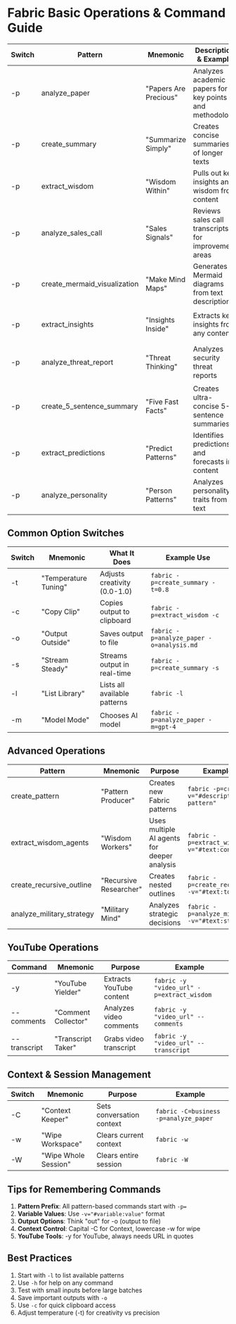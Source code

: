 # Fabric Basic Operations & Command Guide

| Switch | Pattern | Mnemonic | Description & Example | Real-World Use Case |
|--------|---------|----------|----------------------|---------------------|
| -p | analyze_paper | "Papers Are Precious" | Analyzes academic papers for key points and methodology | `fabric -p=analyze_paper -v="#text:paste_paper_here"` <br> Researchers reviewing multiple papers quickly |
| -p | create_summary | "Summarize Simply" | Creates concise summaries of longer texts | `fabric -p=create_summary -v="#text:long_text"` <br> Executives reviewing long reports |
| -p | extract_wisdom | "Wisdom Within" | Pulls out key insights and wisdom from content | `fabric -p=extract_wisdom -v="#text:content"` <br> Content creators distilling key points |
| -p | analyze_sales_call | "Sales Signals" | Reviews sales call transcripts for improvement areas | `fabric -p=analyze_sales_call -v="#text:transcript"` <br> Sales teams improving techniques |
| -p | create_mermaid_visualization | "Make Mind Maps" | Generates Mermaid diagrams from text descriptions | `fabric -p=create_mermaid_visualization -v="#text:process"` <br> Developers documenting workflows |
| -p | extract_insights | "Insights Inside" | Extracts key insights from any content | `fabric -p=extract_insights -v="#text:content"` <br> Analysts reviewing market reports |
| -p | analyze_threat_report | "Threat Thinking" | Analyzes security threat reports | `fabric -p=analyze_threat_report -v="#text:report"` <br> Security teams assessing threats |
| -p | create_5_sentence_summary | "Five Fast Facts" | Creates ultra-concise 5-sentence summaries | `fabric -p=create_5_sentence_summary -v="#text:content"` <br> Quick briefings for busy teams |
| -p | extract_predictions | "Predict Patterns" | Identifies predictions and forecasts in content | `fabric -p=extract_predictions -v="#text:content"` <br> Strategic planning teams |
| -p | analyze_personality | "Person Patterns" | Analyzes personality traits from text | `fabric -p=analyze_personality -v="#text:content"` <br> HR teams reviewing applications |

## Common Option Switches

| Switch | Mnemonic | What It Does | Example Use |
|--------|----------|--------------|-------------|
| -t | "Temperature Tuning" | Adjusts creativity (0.0-1.0) | `fabric -p=create_summary -t=0.8` |
| -c | "Copy Clip" | Copies output to clipboard | `fabric -p=extract_wisdom -c` |
| -o | "Output Outside" | Saves output to file | `fabric -p=analyze_paper -o=analysis.md` |
| -s | "Stream Steady" | Streams output in real-time | `fabric -p=create_summary -s` |
| -l | "List Library" | Lists all available patterns | `fabric -l` |
| -m | "Model Mode" | Chooses AI model | `fabric -p=analyze_paper -m=gpt-4` |

## Advanced Operations

| Pattern | Mnemonic | Purpose | Example Command |
|---------|----------|---------|-----------------|
| create_pattern | "Pattern Producer" | Creates new Fabric patterns | `fabric -p=create_pattern -v="#description:new pattern"` |
| extract_wisdom_agents | "Wisdom Workers" | Uses multiple AI agents for deeper analysis | `fabric -p=extract_wisdom_agents -v="#text:content"` |
| create_recursive_outline | "Recursive Researcher" | Creates nested outlines | `fabric -p=create_recursive_outline -v="#text:topic"` |
| analyze_military_strategy | "Military Mind" | Analyzes strategic decisions | `fabric -p=analyze_military_strategy -v="#text:strategy"` |

## YouTube Operations

| Command | Mnemonic | Purpose | Example |
|---------|----------|---------|---------|
| -y | "YouTube Yielder" | Extracts YouTube content | `fabric -y "video_url" -p=extract_wisdom` |
| --comments | "Comment Collector" | Analyzes video comments | `fabric -y "video_url" --comments` |
| --transcript | "Transcript Taker" | Grabs video transcript | `fabric -y "video_url" --transcript` |

## Context & Session Management

| Switch | Mnemonic | Purpose | Example |
|--------|----------|---------|---------|
| -C | "Context Keeper" | Sets conversation context | `fabric -C=business -p=analyze_paper` |
| -w | "Wipe Workspace" | Clears current context | `fabric -w` |
| -W | "Wipe Whole Session" | Clears entire session | `fabric -W` |

## Tips for Remembering Commands

1. **Pattern Prefix**: All pattern-based commands start with `-p=`
2. **Variable Values**: Use `-v="#variable:value"` format
3. **Output Options**: Think "out" for -o (output to file)
4. **Context Control**: Capital -C for Context, lowercase -w for wipe
5. **YouTube Tools**: -y for YouTube, always needs URL in quotes

## Best Practices

1. Start with `-l` to list available patterns
2. Use `-h` for help on any command
3. Test with small inputs before large batches
4. Save important outputs with `-o`
5. Use `-c` for quick clipboard access
6. Adjust temperature (-t) for creativity vs precision

